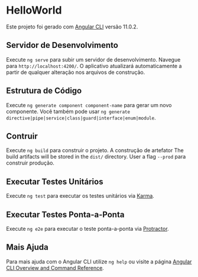 # HelloWorld

Este projeto foi gerado com [Angular CLI](https://github.com/angular/angular-cli) versão 11.0.2.

## Servidor de Desenvolvimento

Execute `ng serve` para subir um servidor de desenvolvimento. Navegue para `http://localhost:4200/`. O aplicativo atualizará automaticamente a partir de qualquer alteração nos arquivos de construção.

## Estrutura de Código

Execute `ng generate component component-name` para gerar um novo componente. Você também pode usar `ng generate directive|pipe|service|class|guard|interface|enum|module`.

## Contruir

Execute `ng build` para construir o projeto. A construção de artefator The build artifacts will be stored in the `dist/` directory. User a flag `--prod` para construir produção.

## Executar Testes Unitários

Execute `ng test` para executar os testes unitários via [Karma](https://karma-runner.github.io).

## Executar Testes Ponta-a-Ponta

Execute `ng e2e` para executar o teste ponta-a-ponta via [Protractor](http://www.protractortest.org/).

## Mais Ajuda

Para mais ajuda com o Angular CLI utilize `ng help` ou visite a página [Angular CLI Overview and Command Reference](https://angular.io/cli).